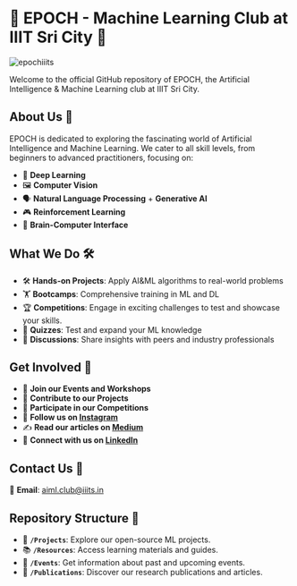 # 🚀 EPOCH - Machine Learning Club at IIIT Sri City 🤖

<p align="left">
    <img src="https://komarev.com/ghpvc/?username=epochiiits&label=Profile%20views&color=0e75b6&style=flat" alt="epochiiits" />
</p>

Welcome to the official GitHub repository of EPOCH, the Artificial Intelligence & Machine Learning club at IIIT Sri City.


## About Us 🌟

EPOCH is dedicated to exploring the fascinating world of Artificial Intelligence and Machine Learning. We cater to all skill levels, from beginners to advanced practitioners, focusing on:

- 🤖 **Deep Learning**
- 🖼️ **Computer Vision**
- 🗣️ **Natural Language Processing** + **Generative AI**
- 🎮 **Reinforcement Learning**
- 🧠 **Brain-Computer Interface**

## What We Do 🛠️

- 🛠️ **Hands-on Projects**: Apply AI&ML algorithms to real-world problems
- 🏋️ **Bootcamps**: Comprehensive training in ML and DL
- 🏆 **Competitions**: Engage in exciting challenges to test and showcase your skills.
- 🧠 **Quizzes**: Test and expand your ML knowledge
- 💬 **Discussions**: Share insights with peers and industry professionals

## Get Involved 🚀

- 📅 **Join our Events and Workshops**
- 📝 **Contribute to our Projects**
- 🏅 **Participate in our Competitions**
- 📱 **Follow us on [Instagram](https://www.instagram.com/epoch.iiits)**
- ✍️ **Read our articles on [Medium](https://medium.com/@epochiiits)**
- 💼 **Connect with us on [LinkedIn](https://www.linkedin.com/company/epoch-iiits/)**

## Contact Us 📧

📧 **Email**: [aiml.club@iiits.in](mailto:aiml.club@iiits.in)

## Repository Structure 📂

- 📂 **`/Projects`**: Explore our open-source ML projects.
- 📚 **`/Resources`**: Access learning materials and guides.
- 📅 **`/Events`**: Get information about past and upcoming events.
- 📄 **`/Publications`**: Discover our research publications and articles.

